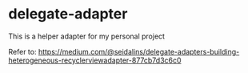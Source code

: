 # delegate-adapter
This is a helper adapter for my personal project

Refer to:
https://medium.com/@seidalins/delegate-adapters-building-heterogeneous-recyclerviewadapter-877cb7d3c6c0
